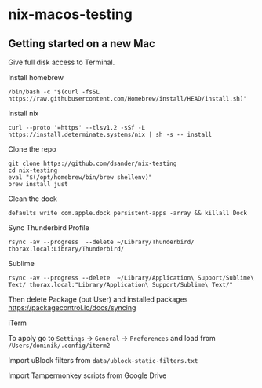# nix-macos-testing


## Getting started on a new Mac

Give full disk access to Terminal.

Install homebrew
```
/bin/bash -c "$(curl -fsSL https://raw.githubusercontent.com/Homebrew/install/HEAD/install.sh)"
```
Install nix
```
curl --proto '=https' --tlsv1.2 -sSf -L https://install.determinate.systems/nix | sh -s -- install
```


Clone the repo

```
git clone https://github.com/dsander/nix-testing
cd nix-testing
eval "$(/opt/homebrew/bin/brew shellenv)"
brew install just
```

Clean the dock

```
defaults write com.apple.dock persistent-apps -array && killall Dock
```

Sync Thunderbird Profile

```
rsync -av --progress  --delete ~/Library/Thunderbird/ thorax.local:Library/Thunderbird/
```

Sublime
```
rsync -av --progress --delete  ~/Library/Application\ Support/Sublime\ Text/ thorax.local:"Library/Application\ Support/Sublime\ Text/"
```
Then delete Package (but User) and installed packages https://packagecontrol.io/docs/syncing

iTerm

To apply go to `Settings` -> `General` -> `Preferences` and load from
`/Users/dominik/.config/iterm2`

Import uBlock filters from `data/ublock-static-filters.txt`

Import Tampermonkey scripts from Google Drive
